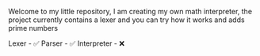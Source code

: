 Welcome to my little repository, I am creating my own math interpreter, the project currently contains a lexer and you can try how it works and adds prime numbers


Lexer - ✅
Parser - :white_check_mark:
Interpreter - ❌

